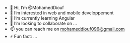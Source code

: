 - 👋 Hi, I’m @MohamedDiouf
- 👀 I’m interested in web and mobile developpement
- 🌱 I’m currently learning Angular
- 💞️ I’m looking to collaborate on ...
- 📫 you can reach me on mohameddiouf096@gmail.com
- ⚡ Fun fact: ...

<!---
MoDiouf/MoDiouf is a ✨ special ✨ repository because its `README.md` (this file) appears on your GitHub profile.
You can click the Preview link to take a look at your changes.
--->
